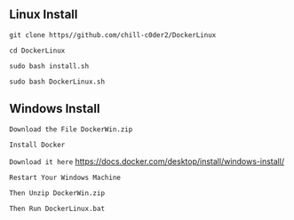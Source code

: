 ## Linux Install


`git clone https//github.com/chill-c0der2/DockerLinux`


`cd DockerLinux`


`sudo bash install.sh`


`sudo bash DockerLinux.sh`




## Windows Install


`Download the File DockerWin.zip`


`Install Docker`


`Download it here` https://docs.docker.com/desktop/install/windows-install/



`Restart Your Windows Machine`



`Then Unzip DockerWin.zip`


`Then Run DockerLinux.bat`





